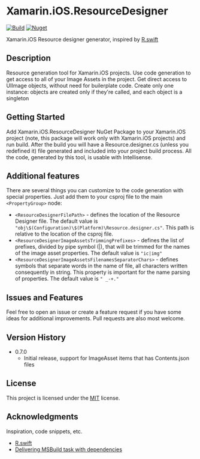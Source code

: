 # Xamarin.iOS.ResourceDesigner
[![Build](https://github.com/Saratsin/Xamarin.iOS.ResourceDesigner/actions/workflows/build.yml/badge.svg)](https://github.com/Saratsin/Xamarin.iOS.ResourceDesigner/actions/workflows/build.yml) 
[![Nuget](https://img.shields.io/nuget/v/Xamarin.iOS.ResourceDesigner)](https://www.nuget.org/packages/Xamarin.iOS.ResourceDesigner)

Xamarin.iOS Resource designer generator, inspired by [R.swift](https://github.com/mac-cain13/R.swift)

## Description

Resource generation tool for Xamarin.iOS projects. 
Use code generation to get access to all of your Image Assets in the project.
Get direct access to UIImage objects, without need for builerplate code.
Create only one instance: objects are created only if they're called, and each object is a singleton

## Getting Started

Add Xamarin.iOS.ResourceDesigner NuGet Package to your Xamarin.iOS project (note, this package will work only with Xamarin.iOS projects) and run build.
After the build you will have a Resource.designer.cs (unless you redefined it) file generated and included into your project build process. 
All the code, generated by this tool, is usable with Intellisense.

## Additional features

There are several things you can customize to the code generation with special properties. Just add them to your csproj file to the main 
`<PropertyGroup>` node:
* `<ResourceDesignerFilePath>` - defines the location of the Resource Designer file. 
  The default value is `"obj\$(Configuration)\$(Platform)\Resource.designer.cs"`. 
  This path is relative to the location of the csproj file.
* `<ResourceDesignerImageAssetsTrimmingPrefixes>` - defines the list of prefixes, divided by pipe symbol (|), that will be trimmed for the names of the image asset properties.
  The default value is `"ic|img"`
* `<ResourceDesignerImageAssetsFilenamesSeparatorChars>` - defines symbols that separate words in the name of file, all characters written consequently in string. 
  This property is important for the name parsing of properties. The default value is `" _-+."`

## Issues and Features

Feel free to open an issue or create a feature request if you have some ideas for additional improvements.
Pull requests are also most welcome.

## Version History

* 0.7.0
    * Initial release, support for ImageAsset items that has Contents.json files

## License

This project is licensed under the [MIT](https://github.com/Saratsin/Xamarin.iOS.ResourceDesigner/blob/main/LICENSE) license.

## Acknowledgments

Inspiration, code snippets, etc.
* [R.swift](https://github.com/mac-cain13/R.swift)
* [Delivering MSBuild task with dependencies](https://natemcmaster.com/blog/2017/11/11/msbuild-task-with-dependencies/)
